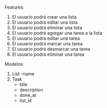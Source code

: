 Features:
1. El usuario podrá crear una lista
2. El usuario podrá editar una lista
3. El usuario podrá eliminar una lista
4. El usuario podrá agregar una tarea a la lista
5. El usuario podrá editar una tarea
6. El usuario podrá marcar una tarea
7. El usuario podrá desmarcar una tarea
8. El usuario podrá eliminar una tarea

Modelos:
1. List
    -name
2. Task
    - title
    - description
    - done_at
    - list_id